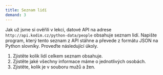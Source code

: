 ```yaml
---
title: Seznam lidí
demand: 3
---
```


Jak už jsme si ověřili v lekci, datové API na adrese `http://api.kodim.cz/python-data/people` obsahuje seznam lidí. Napište program, který tento seznam z API stáhne a převede z formátu JSON na Python slovníky. Proveďte následující úkoly.

1. Zjistěte kolik lidí celkem seznam obsahuje.
1. Zjistěte jaké všechny informace máme o jednotlivých osobách.
1. Zjistěte, kolik je v souboru mužů a žen.
